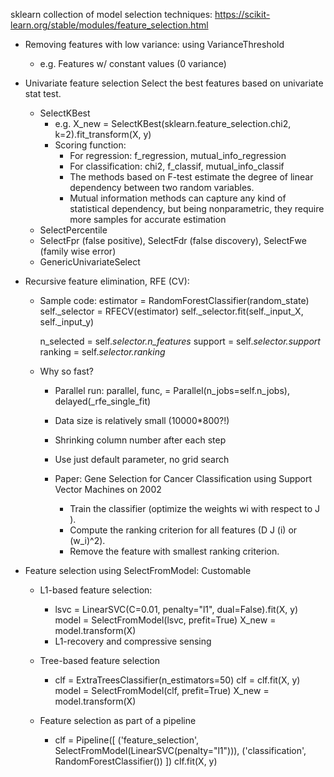 
sklearn collection of model selection techniques:
https://scikit-learn.org/stable/modules/feature_selection.html

- Removing features with low variance: using VarianceThreshold
    - e.g. Features w/ constant values (0 variance)
    
- Univariate feature selection
    Select the best features based on univariate stat test. 
    - SelectKBest
        - e.g. X_new = SelectKBest(sklearn.feature_selection.chi2, k=2).fit_transform(X, y)
        - Scoring function: 
            - For regression: f_regression, mutual_info_regression
            - For classification: chi2, f_classif, mutual_info_classif
            - The methods based on F-test estimate the degree of linear dependency between two random variables. 
            - Mutual information methods can capture any kind of statistical dependency, 
                but being nonparametric, they require more samples for accurate estimation
    - SelectPercentile
    - SelectFpr (false positive), SelectFdr (false discovery), SelectFwe (family wise error)
    - GenericUnivariateSelect 

- Recursive feature elimination, RFE (CV):
    - Sample code:
        estimator = RandomForestClassifier(random_state)
        self._selector = RFECV(estimator)
        self._selector.fit(self._input_X, self._input_y)
        
        n_selected = self._selector.n_features_
        support = self._selector.support_
        ranking = self._selector.ranking_
     
     - Why so fast?
        - Parallel run:
            parallel, func, = Parallel(n_jobs=self.n_jobs), delayed(_rfe_single_fit)
        
        - Data size is relatively small (10000*800?!)
        
        - Shrinking column number after each step
        
        - Use just default parameter, no grid search
        
        - Paper:
            Gene Selection for Cancer Classification using Support Vector Machines on 2002
            - Train the classifier (optimize the weights wi with respect to J ).
            - Compute the ranking criterion for all features (D J (i) or (w_i)^2).
            - Remove the feature with smallest ranking criterion.
            
- Feature selection using SelectFromModel:
    Customable
    - L1-based feature selection:
        -   lsvc = LinearSVC(C=0.01, penalty="l1", dual=False).fit(X, y)
            model = SelectFromModel(lsvc, prefit=True)
            X_new = model.transform(X)
        -   L1-recovery and compressive sensing
        
    - Tree-based feature selection
        - clf = ExtraTreesClassifier(n_estimators=50)
            clf = clf.fit(X, y)
            model = SelectFromModel(clf, prefit=True)
            X_new = model.transform(X)
    
    - Feature selection as part of a pipeline
        - clf = Pipeline([
                  ('feature_selection', SelectFromModel(LinearSVC(penalty="l1"))),
                  ('classification', RandomForestClassifier())
                ])
            clf.fit(X, y)
            
            
            